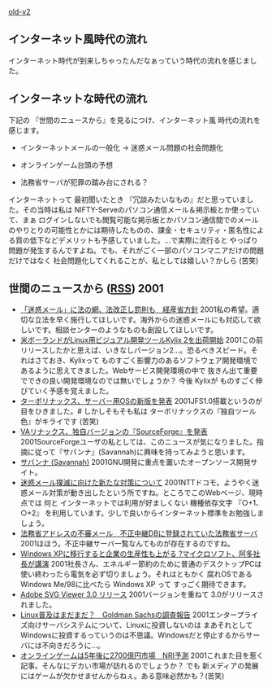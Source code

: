 [old-v2](ig011108-orig.html)

## インターネット風時代の流れ

インターネット時代が到来しちゃったんだなぁっていう時代の流れを感じました。


## インターネットな時代の流れ

下記の 『世間のニュースから』を見るにつけ、インターネット風 時代の流れを感じます。

* インターネットメールの一般化 → 迷惑メール問題の社会問題化
  
* オンラインゲーム台頭の予想
  
* 法務省サーバが犯罪の踏み台にされる？

インターネットって 最初聞いたとき 『冗談みたいなもの』だと思っていました。その当時は私は NIFTY-Serveのパソコン通信メール＆掲示板とか使っていて、まぁ ログインしないでも閲覧可能な掲示板とかパソコン通信間でのメールのやりとりの可能性とかには期待したものの、課金・セキュリティ・匿名性による質の低下などデメリットも予感していました。…で実際に流行ると やっぱり問題が発生するんですよね。でも、それがごく一部のパソコンマニアだけの問題だけではなく 社会問題化してくれることが、私としては嬉しい？かしら (苦笑)

## 世間のニュースから ([RSS](ig011108-news.xml)) 2001

* [「迷惑メール」に法の網、法改正し罰則も　経産省方針](http://www.asahi.com/politics/update/1108/003.html)  2001私の希望。適切な立法を早く施行してほしいです。海外からの迷惑メールにも対応して欲しいです。相談センターのようなものも創設してほしいです。
* [米ボーランドがLinux用ビジュアル開発ツールKylix 2を出荷開始](http://biztech.nikkeibp.co.jp/wcs/show/leaf?CID=onair/biztech/comp/153098)  2001この前リリースしたかと思えば、いきなしバージョン2…。恐るべきスピード。それはさておき、Kylixって ものすごく影響力のあるソフトウェア開発環境であるように思えてきました。Webサービス開発環境の中で 抜きん出て重要でできの良い開発環境なのでは無いでしょうか？ 今後 Kylixが ものすごく伸びていく予感を覚えました。
* [ターボリナックス、サーバー用OSの新版を発表](http://biztech.nikkeibp.co.jp/wcs/show/leaf?CID=onair/biztech/comp/153207)  2001JFS1.0搭載というのが 目をひきました。# しかしそもそも私は ターボリナックスの『独自ツール色』がキライです (苦笑)
* [VAリナックス、独自バージョンの『SourceForge』を発表](http://japan.cnet.com/News/2001/Item/011107-6.html)  2001SourceForgeユーザの私としては、このニュースが気になりました。指摘に従って『サバンナ』(Savannah)に興味を持ってみようと思います。
* [サバンナ (Savannah)](http://savannah.gnu.org/)  2001GNU開発に重点を置いたオープンソース開発サイト。
* [迷惑メール撲滅に向けた新たな対策について](http://www.nttdocomo.co.jp/new/contents/01/whatnew1106.html)  2001NTTドコモ。ようやく迷惑メール対策が動き出したという所ですね。ところでこのWebページ、現時点では 何と インターネットでは利用が好ましくない 機種依存文字 『○+1、○+2』 を利用しています。少しで良いからインターネット標準をお勉強しましょう。
* [法務省アドレスの不審メール　不正中継DBに登録されていた法務省サーバ](https://www.netsecurity.ne.jp/article/1/3209.html)  2001ほほう。不正中継サーバ一覧なんてものが存在するのですね。
* [Windows XPに移行すると企業の生産性も上がる ?マイクロソフト、阿多社長が講演](http://www.watch.impress.co.jp/pc/docs/article/20011106/ms.htm)  2001社長さん、エネルギー節約のために普通のデスクトップPCは使い終わったら電気を必ず切りましょう。それはともかく 腐れOSである Windows Me/98に比べたら Windows XP って すっごく期待できます。
* [Adobe SVG Viewer 3.0 リリース](http://www.adobe.com/svg/viewer/install/main.html)  2001バージョンを重ねて 3.0がリリースされました。
* [Linux普及はまだまだ？　Goldman Sachsの調査報告](http://www.zdnet.co.jp/news/0111/08/b_1107_17.html)  2001エンタープライズ向けサーバシステムについて、Linuxに投資しないのは まあそれとして Windowsに投資するっていうのは不思議。Windowsだと停止するからサーバには不向きだろうに…。
* [オンラインゲームは5年後に2700億円市場　NRI予測](http://www.zdnet.co.jp/news/bursts/0111/08/nri.html)  2001これまた目を惹く記事。そんなにデカい市場が訪れるのでしょうか？ でも 新メディアの発展にはゲームが欠かせませんからねぇ。ある意味必然かも？(苦笑)